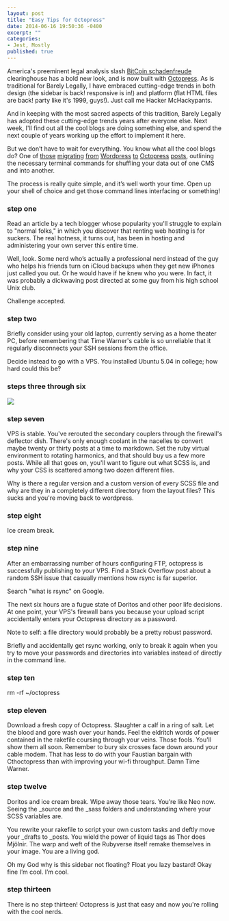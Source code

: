 ```yaml
---
layout: post
title: "Easy Tips for Octopress"
date: 2014-06-16 19:50:36 -0400
excerpt: ""
categories: 
- Jest, Mostly
published: true
---
```


America's preeminent legal analysis slash [BitCoin schadenfreude](http://blog.ipsaloquitur.org/post/federal-agents-seize-mt-goxs-bank-account/) clearinghouse has a bold new look, and is now built with [Octopress](http://octopress.com). As is traditional for Barely Legally, I have embraced cutting-edge trends in both design (the sidebar is back! responsive is in!) and platform (flat HTML files are back! party like it's 1999, guys!). Just call me Hacker McHackypants.

And in keeping with the most sacred aspects of this tradition, Barely Legally has adopted these cutting-edge trends years after everyone else. Next week, I'll find out all the cool blogs are doing something else, and spend the next couple of years working up the effort to implement it here. 

But we don’t have to wait for everything. You know what all the cool blogs do? One of [those](http://blog.baugues.com/moving-from-wordpress-to-octopress) [migrating](http://jason.pureconcepts.net/2013/01/migrating-wordpress-octopress/) [from](http://konradpodgorski.com/blog/2013/10/21/how-i-migrated-my-blog-from-wordpress-to-octopress/) [Wordpress](http://everythingisgray.com/2013/06/15/on-migrating-from-wordpress-to-octopress) [to](http://joelhooks.com/blog/2012/07/25/fresh-start-migrating-wordpress-octopress/) [Octopress](http://collindonnell.com/2013/06/05/migrating-from-octopress-to-wordpress/) [posts](http://www.papayasoft.com/2013/06/09/goodbye-wordpress-hello-octopress/), outlining the necessary terminal commands for shuffling your data out of one CMS and into another. 

The process is really quite simple, and it’s well worth your time. Open up your shell of choice and get those command lines interfacing or something! <!--more-->

### step one

Read an article by a tech blogger whose popularity you'll struggle to explain to "normal folks," in which you discover that renting web hosting is for suckers. The real hotness, it turns out, has been in hosting and administering your own server this entire time. 

Well, look. Some nerd who’s actually a professional nerd instead of the guy who helps his friends turn on iCloud backups when they get new iPhones just called you out. Or he would have if he knew who you were. In fact, it was probably a dickwaving post directed at some guy from his high school Unix club.

Challenge accepted.

### step two

Briefly consider using your old laptop, currently serving as a home theater PC, before remembering that Time Warner's cable is so unreliable that it regularly disconnects your SSH sessions from the office. 

Decide instead to go with a VPS. You installed Ubuntu 5.04 in college; how hard could this be?

### steps three through six

![](http://blog.ipsaloquitur.org/assets/images/success.png)

### step seven

VPS is stable. You've rerouted the secondary couplers through the firewall's deflector dish. There's only enough coolant in the nacelles to convert maybe twenty or thirty posts at a time to markdown. Set the ruby virtual environment to rotating harmonics, and that should buy us a few more posts. While all that goes on, you'll want to figure out what SCSS is, and why your CSS is scattered among two dozen different files. 

Why is there a regular version and a custom version of every SCSS file and why are they in a completely different directory from the layout files? This sucks and you're moving back to wordpress. 

### step eight

Ice cream break. 

### step nine

After an embarrassing number of hours configuring FTP, octopress is successfully publishing to your VPS. Find a Stack Overflow post about a random SSH issue that casually mentions how rsync is far superior. 

Search "what is rsync" on Google. 

The next six hours are a fugue state of Doritos and other poor life decisions. At one point, your VPS's firewall bans you because your upload script accidentally enters your Octopress directory as a password.

Note to self: a file directory would probably be a pretty robust password. 

Briefly and accidentally get rsync working, only to break it again when you try to move your passwords and directories into variables instead of directly in the command line.

### step ten

rm -rf ~/octopress

### step eleven

Download a fresh copy of Octopress. Slaughter a calf in a ring of salt. Let the blood and gore wash over your hands. Feel the eldritch words of power contained in the rakefile coursing through your veins. Those fools. You'll show them all soon. Remember to bury six crosses face down around your cable modem. That has less to do with your Faustian bargain with Cthoctopress than with improving your wi-fi throughput. Damn Time Warner.

### step twelve

Doritos and ice cream break. Wipe away those tears. You’re like Neo now. Seeing the \_source and the \_sass folders and understanding where your SCSS variables are.

You rewrite your rakefile to script your own custom tasks and deftly move your \_drafts to \_posts. You wield the power of liquid tags as Thor does Mjölnir. The warp and weft of the Rubyverse itself remake themselves in your image. You are a living god.

Oh my God why is this sidebar not floating? Float you lazy bastard! Okay fine I’m cool. I’m cool.

### step thirteen

There is no step thirteen! Octopress is just that easy and now you're rolling with the cool nerds. 